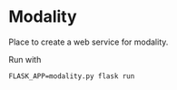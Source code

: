 # Modality
Place to create a web service for modality.

Run with

```
FLASK_APP=modality.py flask run
```

